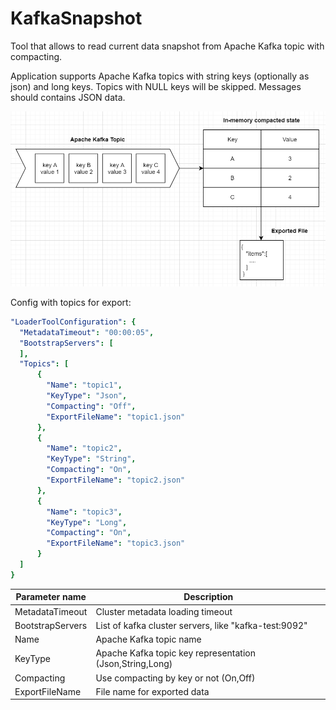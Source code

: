 # KafkaSnapshot
Tool that allows to read current data snapshot from Apache Kafka topic with compacting.

Application supports Apache Kafka topics with string keys (optionally as json) and long keys. Topics with NULL keys will be skipped.
Messages should contains JSON data.

![Details](Details.PNG)

Config with topics for export:

```yaml
"LoaderToolConfiguration": {
  "MetadataTimeout": "00:00:05",
  "BootstrapServers": [
  ],
  "Topics": [
      {
        "Name": "topic1",
        "KeyType": "Json",
        "Compacting": "Off",
        "ExportFileName": "topic1.json"
      },
      {
        "Name": "topic2",
        "KeyType": "String",
        "Compacting": "On",
        "ExportFileName": "topic2.json"
      },
      {
        "Name": "topic3",
        "KeyType": "Long",
        "Compacting": "On",
        "ExportFileName": "topic3.json"
      }
  ]
}
```

| Parameter name | Description   |
| -------------- | ------------- |
| MetadataTimeout | Cluster metadata loading timeout |
| BootstrapServers | List of kafka cluster servers, like "kafka-test:9092"  |
| Name           | Apache Kafka topic name |
| KeyType        | Apache Kafka topic key representation (Json,String,Long) |
| Compacting     | Use compacting by key or not (On,Off) |
| ExportFileName | File name for exported data  |
